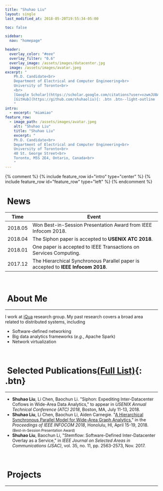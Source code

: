 ```yaml
---
title: "Shuhao Liu"
layout: single
last_modified_at: 2018-05-20T19:55:34-05:00

toc: false

sidebar:
  nav: "homepage"

header:
  overlay_color: "#eee"
  overlay_filter: "0.6"
  overlay_image: /assets/images/datacenter.jpg
  image: /assets/images/avatar.jpeg
excerpt: "
    Ph.D. Candidate<br>
    Department of Electrical and Computer Engineering<br>
    University of Toronto<br>
    <br>
    [Google Scholar](https://scholar.google.com/citations?user=vzwmJU8AAAAJ&hl=en&oi=ao){: .btn .btn--light-outline .btn--small}
    [GitHub](https://github.com/shuhaoliu){: .btn .btn--light-outline .btn--small}
    "
intro:
  - excerpt: "miamiao"
feature_row:
  - image_path: /assets/images/avatar.jpeg
    alt: "Shuhao Liu"
    title: "Shuhao Liu"
    excerpt: "
    Ph.D. Candidate<br>
    Department of Electrical and Computer Engineering<br>
    University of Toronto<br>
    40 St. George Street<br>
    Toronto, M5S 2E4, Ontario, Canada<br>
    "
---
```


{% comment %}
{% include feature_row id="intro" type="center" %}
{% include feature_row id="feature_row" type="left" %}
{% endcomment %}

# <i class="fa fa-newspaper fa-fw"></i>&nbsp;News

| Time  | Event |
|-------|-------|
|2018.05| Won Best-in-Session Presentation Award from IEEE Infocom 2018.|
|2018.04| The Siphon paper is accepted to **USENIX ATC 2018**.|
|2018.01| One paper is accepted to IEEE Transactions on Services Computing.|
|2017.12| The Hierarchical Synchronous Parallel paper is accepted to **IEEE Infocom 2018**.|

<br>

# <i class="fa fa-microchip fa-fw"></i>&nbsp;About Me
------------------

I work at [iQua](iqua.ece.toronto.edu) research group. My past research covers a broad area related to distributed systems, including
* Software-defined networking
* Big data analytics frameworks (*e.g.*, Apache Spark)
* Network virtualization


<br>

# <i class="fa fa-book fa-fw"></i>&nbsp;Selected Publications[(Full List)](/publications){: .btn}
------------------

+ **Shuhao Liu**, Li Chen, Baochun Li. "Siphon: Expediting Inter-Datacenter Coflows in Wide-Area Data Analytics," to appear in *USENIX Annual Technical Conference (ATC) 2018*, Boston, MA, July 11-13, 2018.
+ **Shuhao Liu**, Li Chen, Baochun Li, Aiden Carnegie. "[A Hierarchical Synchronous Parallel Model for Wide-Area Graph Analytics](/assets/papers/shuhao-infocom18.pdf)," in the *Proceedings of IEEE INFOCOM 2018*, Honolulu, HI, April 15-19, 2018. <small>(Best-in-Session Presentation Award)</small>
+ **Shuhao Liu**, Baochun Li, "Stemflow: Software-Defined Inter-Datacenter Overlay as a Service," in *IEEE Journal on Selected Areas in Communications (JSAC)*, vol. 35, no. 11, pp. 2563-2573, Nov. 2017.

<br>

# <i class="fa fa-tasks fa-fw"></i>&nbsp;Projects
------------------

